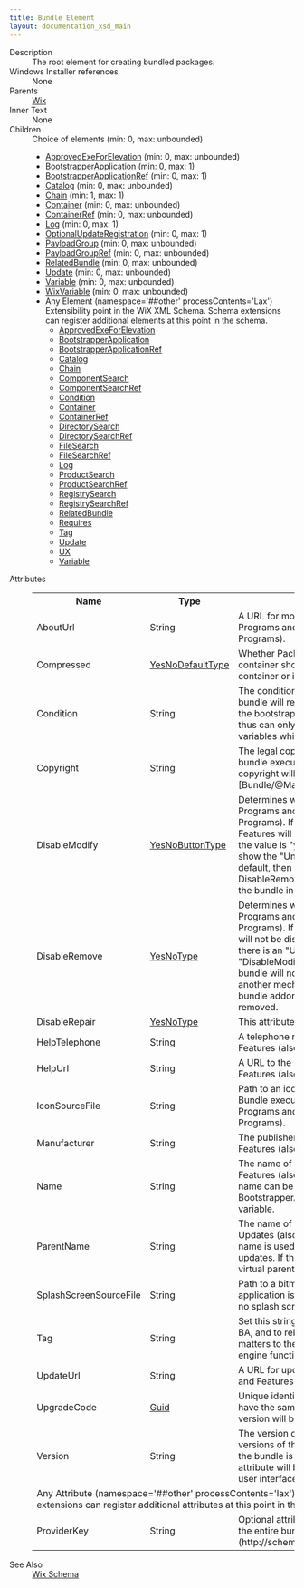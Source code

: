 ```yaml
---
title: Bundle Element
layout: documentation_xsd_main
---
```

<dl>
  <dt>Description</dt>
  <dd>The root element for creating bundled packages.</dd>
  <dt>Windows Installer references</dt>
  <dd>None</dd>
  <dt>Parents</dt>
  <dd>
    <a href="../wix/">Wix</a>
  </dd>
  <dt>Inner Text</dt>
  <dd>None</dd>
  <dt>Children</dt>
  <dd>Choice of elements (min: 0, max: unbounded)<ul><li><a href="../approvedexeforelevation/">ApprovedExeForElevation</a> (min: 0, max: unbounded)</li><li><a href="../bootstrapperapplication/">BootstrapperApplication</a> (min: 0, max: 1)</li><li><a href="../bootstrapperapplicationref/">BootstrapperApplicationRef</a> (min: 0, max: 1)</li><li><a href="../catalog/">Catalog</a> (min: 0, max: unbounded)</li><li><a href="../chain/">Chain</a> (min: 1, max: 1)</li><li><a href="../container/">Container</a> (min: 0, max: unbounded)</li><li><a href="../containerref/">ContainerRef</a> (min: 0, max: unbounded)</li><li><a href="../log/">Log</a> (min: 0, max: 1)</li><li><a href="../optionalupdateregistration/">OptionalUpdateRegistration</a> (min: 0, max: 1)</li><li><a href="../payloadgroup/">PayloadGroup</a> (min: 0, max: unbounded)</li><li><a href="../payloadgroupref/">PayloadGroupRef</a> (min: 0, max: unbounded)</li><li><a href="../relatedbundle/">RelatedBundle</a> (min: 0, max: unbounded)</li><li><a href="../update/">Update</a> (min: 0, max: unbounded)</li><li><a href="../variable/">Variable</a> (min: 0, max: unbounded)</li><li><a href="../wixvariable/">WixVariable</a> (min: 0, max: unbounded)</li><li><span class="extension">Any Element (namespace='##other' processContents='Lax')                Extensibility point in the WiX XML Schema.  Schema extensions can register additional               elements at this point in the schema.             </span><ul><li><a href="../approvedexeforelevation/">ApprovedExeForElevation</a></li><li><a href="../bootstrapperapplication/">BootstrapperApplication</a></li><li><a href="../bootstrapperapplicationref/">BootstrapperApplicationRef</a></li><li><a href="../catalog/">Catalog</a></li><li><a href="../chain/">Chain</a></li><li><a href="../../util/componentsearch" class="extension">ComponentSearch</a></li><li><a href="../../util/componentsearchref" class="extension">ComponentSearchRef</a></li><li><a href="../../bal/condition" class="extension">Condition</a></li><li><a href="../container/">Container</a></li><li><a href="../containerref/">ContainerRef</a></li><li><a href="../../util/directorysearch" class="extension">DirectorySearch</a></li><li><a href="../../util/directorysearchref" class="extension">DirectorySearchRef</a></li><li><a href="../../util/filesearch" class="extension">FileSearch</a></li><li><a href="../../util/filesearchref" class="extension">FileSearchRef</a></li><li><a href="../log/">Log</a></li><li><a href="../../util/productsearch" class="extension">ProductSearch</a></li><li><a href="../../util/productsearchref" class="extension">ProductSearchRef</a></li><li><a href="../../util/registrysearch" class="extension">RegistrySearch</a></li><li><a href="../../util/registrysearchref" class="extension">RegistrySearchRef</a></li><li><a href="../relatedbundle/">RelatedBundle</a></li><li><a href="../../dependency/requires" class="extension">Requires</a></li><li><a href="../../tag/tag" class="extension">Tag</a></li><li><a href="../update/">Update</a></li><li><a href="../ux/">UX</a></li><li><a href="../variable/">Variable</a></li></ul></li></ul></dd>
  <dt>Attributes</dt>
  <dd>
    <table cellspacing="0" cellpadding="0" class="schema">
      <tr>
        <th width="15%">Name</th>
        <th width="15%">Type</th>
        <th width="65%">Description</th>
        <th width="15%">Required</th>
      </tr>
      <tr>
        <td>AboutUrl</td>
        <td>String</td>
        <td>             A URL for more information about the bundle to display in Programs and Features (also             known as Add/Remove Programs).           </td>
        <td>&nbsp;</td>
      </tr>
      <tr>
        <td>Compressed</td>
        <td><a href="../simple_type_yesnodefaulttype/">YesNoDefaultType</a></td>
        <td>Whether Packages and Payloads not assigned to a container should be added to the default attached container or if they should be external. The default is yes.</td>
        <td>&nbsp;</td>
      </tr>
      <tr>
        <td>Condition</td>
        <td>String</td>
        <td>             The condition of the bundle. If the condition is not met, the bundle will             refuse to run. Conditions are checked before the bootstrapper application is loaded             (before detect), and thus can only reference built-in variables such as             variables which indicate the version of the OS.           </td>
        <td>&nbsp;</td>
      </tr>
      <tr>
        <td>Copyright</td>
        <td>String</td>
        <td>             The legal copyright found in the version resources of final bundle executable. If             this attribute is not provided the copyright will be set to "Copyright (c) [Bundle/@Manufacturer]. All rights reserved.".           </td>
        <td>&nbsp;</td>
      </tr>
      <tr>
        <td>DisableModify</td>
        <td><a href="../simple_type_yesnobuttontype/">YesNoButtonType</a></td>
        <td>             Determines whether the bundle can be modified via the Programs and Features (also known as             Add/Remove Programs). If the value is "button" then Programs and Features will show a single             "Uninstall/Change" button. If the value is "yes" then Programs and Features will only show             the "Uninstall" button". If the value is "no", the default, then a "Change" button is shown.             See the DisableRemove attribute for information how to not display the bundle in Programs             and Features.           </td>
        <td>&nbsp;</td>
      </tr>
      <tr>
        <td>DisableRemove</td>
        <td><a href="../simple_type_yesnotype/">YesNoType</a></td>
        <td>             Determines whether the bundle can be removed via the Programs and Features (also             known as Add/Remove Programs). If the value is "yes" then the "Uninstall" button will             not be displayed. The default is "no" which ensures there is an "Uninstall" button to             remove the bundle. If the "DisableModify" attribute is also "yes" or "button" then the             bundle will not be displayed in Progams and Features and another mechanism (such as             registering as a related bundle addon) must be used to ensure the bundle can be removed.           </td>
        <td>&nbsp;</td>
      </tr>
      <tr>
        <td>DisableRepair</td>
        <td><a href="../simple_type_yesnotype/">YesNoType</a></td>
        <td>This attribute has been deprecated.</td>
        <td>&nbsp;</td>
      </tr>
      <tr>
        <td>HelpTelephone</td>
        <td>String</td>
        <td>             A telephone number for help to display in Programs and Features (also known as             Add/Remove Programs).           </td>
        <td>&nbsp;</td>
      </tr>
      <tr>
        <td>HelpUrl</td>
        <td>String</td>
        <td>             A URL to the help for the bundle to display in Programs and Features (also known as             Add/Remove Programs).           </td>
        <td>&nbsp;</td>
      </tr>
      <tr>
        <td>IconSourceFile</td>
        <td>String</td>
        <td>             Path to an icon that will replace the default icon in the final Bundle executable.             This icon will also be displayed in Programs and Features (also known as Add/Remove             Programs).           </td>
        <td>&nbsp;</td>
      </tr>
      <tr>
        <td>Manufacturer</td>
        <td>String</td>
        <td>             The publisher of the bundle to display in Programs and Features (also known as             Add/Remove Programs).           </td>
        <td>&nbsp;</td>
      </tr>
      <tr>
        <td>Name</td>
        <td>String</td>
        <td>             The name of the bundle to display in Programs and Features (also known as Add/Remove             Programs). This name can be accessed and overwritten by a BootstrapperApplication             using the WixBundleName bundle variable.           </td>
        <td>&nbsp;</td>
      </tr>
      <tr>
        <td>ParentName</td>
        <td>String</td>
        <td>             The name of the parent bundle to display in Installed Updates (also known as Add/Remove             Programs). This name is used to nest or group bundles that will appear as updates.             If the parent name does not actually exist, a virtual parent is created automatically.           </td>
        <td>&nbsp;</td>
      </tr>
      <tr>
        <td>SplashScreenSourceFile</td>
        <td>String</td>
        <td>Path to a bitmap that will be shown as the bootstrapper application is being loaded. If this attribute is not specified, no splash screen will be displayed.</td>
        <td>&nbsp;</td>
      </tr>
      <tr>
        <td>Tag</td>
        <td>String</td>
        <td>Set this string to uniquely identify this bundle to its own BA, and to related bundles. The value of this string only matters to the BA, and its value has no direct effect on engine functionality.</td>
        <td>&nbsp;</td>
      </tr>
      <tr>
        <td>UpdateUrl</td>
        <td>String</td>
        <td>             A URL for updates of the bundle to display in Programs and Features (also             known as Add/Remove Programs).           </td>
        <td>&nbsp;</td>
      </tr>
      <tr>
        <td>UpgradeCode</td>
        <td><a href="../simple_type_guid/">Guid</a></td>
        <td>             Unique identifier for a family of bundles. If two bundles have the same UpgradeCode the             bundle with the highest version will be installed.           </td>
        <td>Yes</td>
      </tr>
      <tr>
        <td>Version</td>
        <td>String</td>
        <td>             The version of the bundle. Newer versions upgrade earlier versions of the bundles             with matching UpgradeCodes.  If the bundle is registered in Programs and Features             then this attribute will be displayed in the Programs and Features user interface.           </td>
        <td>Yes</td>
      </tr>
      <tr>
        <td colspan="4">
          <span class="extension">Any Attribute (namespace='##other' processContents='lax')              Extensibility point in the WiX XML Schema. Schema extensions can register additional             attributes at this point in the schema.           </span>
          <tr>
            <td>
              <span class="extension">ProviderKey</span>
            </td>
            <td>String</td>
            <td>                 Optional attribute to explicitly author the provider key for the entire bundle.              (http://schemas.microsoft.com/wix/DependencyExtension)</td>
            <td>&nbsp;</td>
          </tr>
        </td>
      </tr>
    </table>
  </dd>
  <dt>See Also</dt>
  <dd>
    <a href="../">Wix Schema</a>
  </dd>
</dl>
